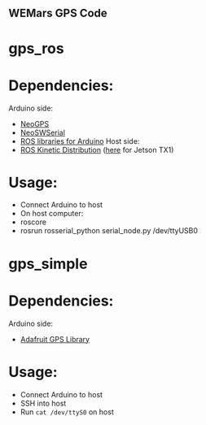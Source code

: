 ## WEMars GPS Code

# gps_ros
# Dependencies:
Arduino side:
* [NeoGPS](https://github.com/SlashDevin/NeoGPS)
* [NeoSWSerial](https://github.com/SlashDevin/NeoSWSerial)
* [ROS libraries for Arduino](http://wiki.ros.org/rosserial_arduino/Tutorials/Arduino%20IDE%20Setup)
Host side:
* [ROS Kinetic Distribution](http://wiki.ros.org/kinetic/Installation/Ubuntu) ([here](http://wiki.ros.org/Installation/UbuntuARM) for Jetson TX1)

# Usage:
*  Connect Arduino to host
*  On host computer:
 * roscore
 * rosrun rosserial_python serial_node.py /dev/ttyUSB0

# gps_simple
# Dependencies:
Arduino side:
* [Adafruit GPS Library](https://github.com/adafruit/Adafruit_GPS)

# Usage:
* Connect Arduino to host
* SSH into host
* Run `cat /dev/ttyS0` on host
 